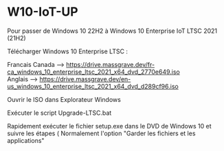 # W10-IoT-UP
Pour passer de Windows 10 22H2 à Windows 10 Enterprise IoT LTSC 2021 (21H2)

Télécharger Windows 10 Enterprise LTSC : 

Francais Canada --> https://drive.massgrave.dev/fr-ca_windows_10_enterprise_ltsc_2021_x64_dvd_2770e649.iso     
Anglais --> https://drive.massgrave.dev/en-us_windows_10_enterprise_ltsc_2021_x64_dvd_d289cf96.iso



Ouvrir le ISO dans Explorateur Windows


Exécuter le script Upgrade-LTSC.bat


Rapidement exécuter le fichier setup.exe dans le DVD de Windows 10 et suivre les étapes ( Normalement l'option "Garder les fichiers et les applications"
